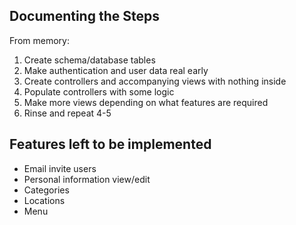 ## Documenting the Steps ##
From memory:
1. Create schema/database tables
2. Make authentication and user data real early
3. Create controllers and accompanying views with nothing inside
4. Populate controllers with some logic
5. Make more views depending on what features are required
6. Rinse and repeat 4-5

## Features left to be implemented ##
* Email invite users 
* Personal information view/edit
* Categories
* Locations 
* Menu